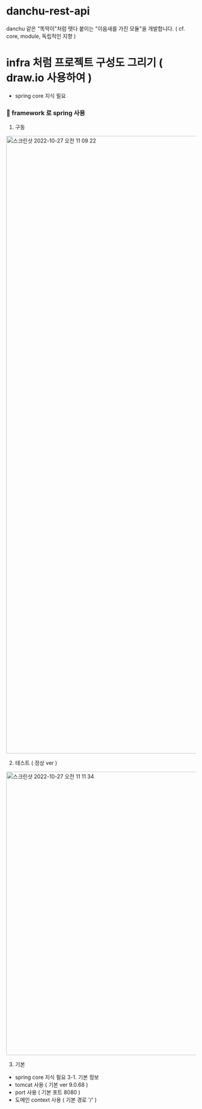 # danchu-rest-api

danchu 같은 "똑딱이"처럼 뗏다 붙이는 "이음새를 가진 모듈"을 개발합니다. ( cf. core, module, 독립적인 지향 ) 


# 
# 
# 

# infra 처럼 프로젝트 구성도 그리기 ( draw.io 사용하여 )
 - spring core 지식 필요



### 💼 framework 로 spring 사용
1. 구동
<img width="1637" alt="스크린샷 2022-10-27 오전 11 09 22" src="https://user-images.githubusercontent.com/109937804/198174535-efbbe225-6386-49e4-a413-6d55ed8456bd.png">

2. 테스트 ( 정상 ver ) 
<img width="751" alt="스크린샷 2022-10-27 오전 11 11 34" src="https://user-images.githubusercontent.com/109937804/198174607-145ce5b9-9a05-4444-97db-b4661e1f64e2.png">

3. 기본
 - spring core 지식 필요
3-1. 기본 정보
 - tomcat 사용 ( 기본 ver 9.0.68 )
 - port 사용 ( 기본 포트 8080 ) 
 - 도메인 context 사용 ( 기본 경로 '/' )
